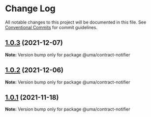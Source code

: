 # Change Log

All notable changes to this project will be documented in this file.
See [Conventional Commits](https://conventionalcommits.org) for commit guidelines.

## [1.0.3](https://github.com/UMAprotocol/protocol/compare/@uma/contract-notifier@1.0.2...@uma/contract-notifier@1.0.3) (2021-12-07)

**Note:** Version bump only for package @uma/contract-notifier

## [1.0.2](https://github.com/UMAprotocol/protocol/compare/@uma/contract-notifier@1.0.1...@uma/contract-notifier@1.0.2) (2021-12-06)

**Note:** Version bump only for package @uma/contract-notifier

## [1.0.1](https://github.com/UMAprotocol/protocol/compare/@uma/contract-notifier@1.0.0...@uma/contract-notifier@1.0.1) (2021-11-18)

**Note:** Version bump only for package @uma/contract-notifier
